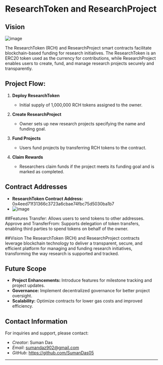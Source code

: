 # ResearchToken and ResearchProject 

## Vision

![image](https://github.com/user-attachments/assets/5e4a4002-b9fb-483f-8d32-8570ef432d8f)

The ResearchToken (RCH) and ResearchProject smart contracts facilitate blockchain-based funding for research initiatives. The ResearchToken is an ERC20 token used as the currency for contributions, while ResearchProject enables users to create, fund, and manage research projects securely and transparently.

## Project Flow:

1. **Deploy ResearchToken**
   - Initial supply of 1,000,000 RCH tokens assigned to the owner.

2. **Create ResearchProject**
   - Owner sets up new research projects specifying the name and funding goal.

3. **Fund Projects**
   - Users fund projects by transferring RCH tokens to the contract.

4. **Claim Rewards**
   - Researchers claim funds if the project meets its funding goal and is marked as completed.

## Contract Addresses

- **ResearchToken Contract Address:** 0x4eed71f31366c3723a6cbae74fbc75d5030ba1b7
- ![image](https://github.com/user-attachments/assets/d457aaf4-6b93-4c06-9afe-bb7a60f8f978)

 ##Features
 Transfer: Allows users to send tokens to other addresses.
Approve and TransferFrom: Supports delegation of token transfers, enabling
 third parties to spend tokens on behalf of the owner.

##Vision
The ResearchToken (RCH) and ResearchProject contracts leverage blockchain technology to deliver a transparent, secure, and efficient platform for managing and funding research initiatives, transforming the way research is supported and tracked.


## Future Scope

- **Project Enhancements:** Introduce features for milestone tracking and project updates.
- **Governance:** Implement decentralized governance for better project oversight.
- **Scalability:** Optimize contracts for lower gas costs and improved efficiency.

## Contact Information

For inquiries and support, please contact:

- *Creator*: Suman Das
- *Email*: sumandaz902@gmail.com
- *GitHub*: https://github.com/SumanDas05

---
